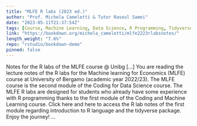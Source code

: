 ```yaml
---
title: "MLFE R labs (2023 ed.)"
author: "Prof. Michela Cameletti & Tutor Rasoul Samei"
date: "2023-05-11T21:37:54Z"
tags: [Course, Machine Learning, Data Science, R Programming, Tidyverse, Package]
link: "https://bookdown.org/michela_cameletti/mlfe2223rlabsnotes/"
length_weight: "7.6%"
repo: "rstudio/bookdown-demo"
pinned: false
---
```


Notes for the R labs of the MLFE course @ Unibg [...] You are reading the lecture notes of the R labs for the Machine learning for Economics (MLFE) course at University of Bergamo (academic year 2022/23). The MLFE course is the second module of the Coding for Data Science course. The MLFE R labs are designed for students who already have some experience with R programming thanks to the first module of the Coding and Machine Learning course. Click here and here to access the R lab notes of the first module regarding introduction to R language and the tidyverse package. Enjoy the journey! ...
